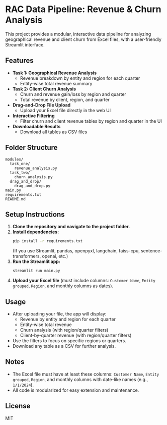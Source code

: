 # RAC Data Pipeline: Revenue & Churn Analysis

This project provides a modular, interactive data pipeline for analyzing geographical revenue and client churn from Excel files, with a user-friendly Streamlit interface.

## Features
- **Task 1: Geographical Revenue Analysis**
  - Revenue breakdown by entity and region for each quarter
  - Entity-wise total revenue summary
- **Task 2: Client Churn Analysis**
  - Churn and revenue gain/loss by region and quarter
  - Total revenue by client, region, and quarter
- **Drag-and-Drop File Upload**
  - Upload your Excel file directly in the web UI
- **Interactive Filtering**
  - Filter churn and client revenue tables by region and quarter in the UI
- **Downloadable Results**
  - Download all tables as CSV files

## Folder Structure
```
modules/
  task_one/
    revenue_analysis.py
  task_two/
    churn_analysis.py
  drag_and_drop/
    drag_and_drop.py
main.py
requirements.txt
README.md
```

## Setup Instructions
1. **Clone the repository and navigate to the project folder.**
2. **Install dependencies:**
   ```bash
   pip install -r requirements.txt
   ```
   (If you use Streamlit, pandas, openpyxl, langchain, faiss-cpu, sentence-transformers, openai, etc.)
3. **Run the Streamlit app:**
   ```bash
   streamlit run main.py
   ```
4. **Upload your Excel file** (must include columns: `Customer Name`, `Entity grouped`, `Region`, and monthly columns as dates).

## Usage
- After uploading your file, the app will display:
  - Revenue by entity and region for each quarter
  - Entity-wise total revenue
  - Churn analysis (with region/quarter filters)
  - Client-by-quarter revenue (with region/quarter filters)
- Use the filters to focus on specific regions or quarters.
- Download any table as a CSV for further analysis.

## Notes
- The Excel file must have at least these columns: `Customer Name`, `Entity grouped`, `Region`, and monthly columns with date-like names (e.g., `1/1/2024`).
- All code is modularized for easy extension and maintenance.

## License
MIT 